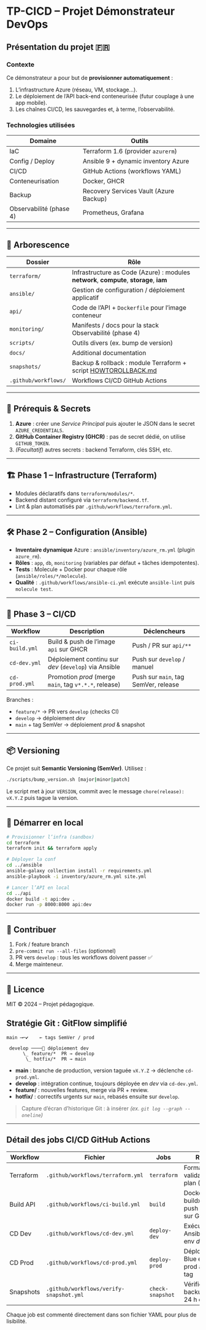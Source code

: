 # TP-CICD – Projet Démonstrateur DevOps

## Présentation du projet 🇫🇷

### Contexte
Ce démonstrateur a pour but de **provisionner automatiquement** :
1. L’infrastructure Azure (réseau, VM, stockage…).
2. Le déploiement de l’API back-end conteneurisée (futur couplage à une app mobile).
3. Les chaînes CI/CD, les sauvegardes et, à terme, l’observabilité.

### Technologies utilisées
| Domaine | Outils |
|---------|--------|
| IaC | Terraform 1.6 (provider `azurerm`) |
| Config / Deploy | Ansible 9 + dynamic inventory Azure |
| CI/CD | GitHub Actions (workflows YAML) |
| Conteneurisation | Docker, GHCR |
| Backup | Recovery Services Vault (Azure Backup) |
| Observabilité (phase 4) | Prometheus, Grafana |

---

## 📁 Arborescence

| Dossier | Rôle |
|---------|------|
| `terraform/` | Infrastructure as Code (Azure) : modules **network**, **compute**, **storage**, **iam** |
| `ansible/` | Gestion de configuration / déploiement applicatif |
| `api/` | Code de l’API + `Dockerfile` pour l’image conteneur |
| `monitoring/` | Manifests / docs pour la stack Observabilité (phase 4) |
| `scripts/` | Outils divers (ex. bump de version) |
| `docs/` | Additional documentation |
| `snapshots/` | Backup & rollback : module Terraform + script [HOWTOROLLBACK.md](snapshots/HOWTOROLLBACK.md) |
| `.github/workflows/` | Workflows CI/CD GitHub Actions |

---

## 🔑 Prérequis & Secrets

1. **Azure** : créer une *Service Principal* puis ajouter le JSON dans le secret `AZURE_CREDENTIALS`.
2. **GitHub Container Registry (GHCR)** : pas de secret dédié, on utilise `GITHUB_TOKEN`.
3. *(Facultatif)* autres secrets : backend Terraform, clés SSH, etc.

---

## 🏗️  Phase 1 – Infrastructure (Terraform)

* Modules déclaratifs dans `terraform/modules/*`.
* Backend distant configuré via `terraform/backend.tf`.
* Lint & plan automatisés par `.github/workflows/terraform.yml`.

---

## 🛠️  Phase 2 – Configuration (Ansible)

* **Inventaire dynamique** Azure : `ansible/inventory/azure_rm.yml` (plugin `azure_rm`).
* **Rôles** : `app`, `db`, `monitoring` (variables par défaut + tâches idempotentes).
* **Tests** : Molecule + Docker pour chaque rôle (`ansible/roles/*/molecule`).
* **Qualité** : `.github/workflows/ansible-ci.yml` exécute `ansible-lint` puis `molecule test`.

---

## 🚀  Phase 3 – CI/CD

| Workflow | Description | Déclencheurs |
|----------|-------------|--------------|
| `ci-build.yml` | Build & push de l’image `api` sur GHCR | Push / PR sur `api/**` |
| `cd-dev.yml` | Déploiement continu sur *dev* (`develop`) via Ansible | Push sur `develop` / manuel |
| `cd-prod.yml` | Promotion *prod* (merge `main`, tag `v*.*.*`, release) | Push sur `main`, tag SemVer, release |

Branches :
* `feature/*` → PR vers `develop` (checks CI)
* `develop` → déploiement *dev*
* `main` + tag SemVer → déploiement *prod* & snapshot

---

## 📦  Versioning

Ce projet suit **Semantic Versioning (SemVer)**. Utilisez :
```bash
./scripts/bump_version.sh [major|minor|patch]
```
Le script met à jour `VERSION`, commit avec le message `chore(release): vX.Y.Z` puis tague la version.

---

## 🐳  Démarrer en local

```bash
# Provisionner l’infra (sandbox)
cd terraform
terraform init && terraform apply

# Déployer la conf
cd ../ansible
ansible-galaxy collection install -r requirements.yml
ansible-playbook -i inventory/azure_rm.yml site.yml

# Lancer l’API en local
cd ../api
docker build -t api:dev .
docker run -p 8000:8000 api:dev
```

---

## 🤝  Contribuer

1. Fork / feature branch
2. `pre-commit run --all-files` (optionnel)
3. PR vers `develop` : tous les workflows doivent passer ✅
4. Merge mainteneur.

---

## 📄  Licence

MIT © 2024 – Projet pédagogique.

## Stratégie Git : GitFlow simplifié

```
main ⟶─✔    ← tags SemVer / prod
        
 develop ────🚀 déploiement dev
      \_ feature/*  PR → develop
       \_ hotfix/*  PR → main
```

* **main** : branche de production, version taguée `vX.Y.Z` → déclenche `cd-prod.yml`.
* **develop** : intégration continue, toujours déployée en *dev* via `cd-dev.yml`.
* **feature/** : nouvelles features, merge via PR + review.
* **hotfix/** : correctifs urgents sur `main`, rebasés ensuite sur `develop`.

> Capture d’écran d’historique Git : à insérer *(ex. `git log --graph --oneline`)*

---

## Détail des jobs CI/CD GitHub Actions

| Workflow | Fichier | Jobs | Rôle |
|-----------|---------|------|------|
| Terraform | `.github/workflows/terraform.yml` | `terraform` | Format, init, validate, plan (CI IaC) |
| Build API | `.github/workflows/ci-build.yml`  | `build` | Docker buildx + push image sur GHCR |
| CD Dev    | `.github/workflows/cd-dev.yml`   | `deploy-dev` | Exécute Ansible sur env *dev* |
| CD Prod   | `.github/workflows/cd-prod.yml`  | `deploy-prod` | Déploiement Blue env prod après tag |
| Snapshots | `.github/workflows/verify-snapshot.yml` | `check-snapshot` | Vérifie qu’un backup < 24 h existe |

Chaque job est commenté directement dans son fichier YAML pour plus de lisibilité.
